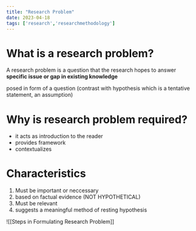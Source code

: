 ```yaml
---
title: "Research Problem"
date: 2023-04-18
tags: ['research','researchmethodology']
---
```


# What is a research problem?

A research problem is a question that the research hopes to answer 
**specific issue or gap in existing knowledge**

posed in form of a question 
(contrast with hypothesis which is a tentative statement, an assumption)

# Why is research problem required? 
- it acts as introduction to the reader 
- provides framework 
- contextualizes 

# Characteristics 
1. Must be important or neccessary
2. based on factual evidence (NOT HYPOTHETICAL)
3. Must be relevant 
4. suggests a meaningful method of resting hypothesis 

![[Steps in Formulating Research Problem]]

